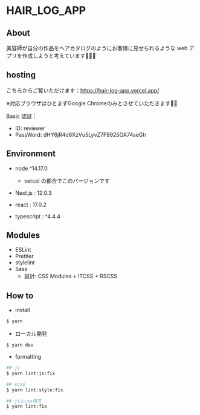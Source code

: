 # HAIR_LOG_APP

## About

美容師が自分の作品をヘアカタログのようにお客様に見せられるような web アプリを作成しようと考えています💇‍♂️💈


## hosting

こちらからご覧いただけます：https://hair-log-app.vercel.app/

※対応ブラウザはひとまずGoogle  Chromeのみとさせていただきます🙇‍♂️

Basic 認証：

- ID: reviewer
- PassWord: dHY6jR4d6XzVu5LyvZ7F9925OA74seGh

## Environment

- node ^14.17.0

  - vercel の都合でこのバージョンです

- Next.js : 12.0.3
- react : 17.0.2
- typescript : ^4.4.4

## Modules

- ESLint
- Prettier
- stylelint
- Sass
  - 設計: CSS Modules + ITCSS + RSCSS

## How to

- install

```bash
$ yarn
```

- ローカル開発

```bash
$ yarn dev
```

- formatting

```bash
## js
$ yarn lint:js:fix

## scss
$ yarn lint:style:fix

## jsとcss両方
$ yarn lint:fix
```
